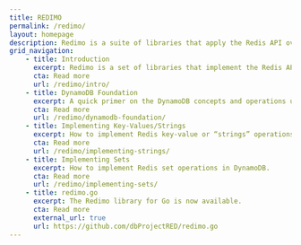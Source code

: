 ```yaml
---
title: REDIMO
permalink: /redimo/
layout: homepage
description: Redimo is a suite of libraries that apply the Redis API over DynamoDB. Currently available for Go.
grid_navigation:
    - title: Introduction
      excerpt: Redimo is a set of libraries that implement the Redis API on top of DynamoDB. The Go library is now available in beta.
      cta: Read more
      url: /redimo/intro/
    - title: DynamoDB Foundation
      excerpt: A quick primer on the DynamoDB concepts and operations used in the Redimo libraries.
      cta: Read more
      url: /redimo/dynamodb-foundation/
    - title: Implementing Key-Values/Strings
      excerpt: How to implement Redis key-value or “strings” operations in DynamoDB.
      cta: Read more
      url: /redimo/implementing-strings/
    - title: Implementing Sets
      excerpt: How to implement Redis set operations in DynamoDB.
      cta: Read more
      url: /redimo/implementing-sets/
    - title: redimo.go
      excerpt: The Redimo library for Go is now available.
      cta: Read more
      external_url: true
      url: https://github.com/dbProjectRED/redimo.go
---
```

